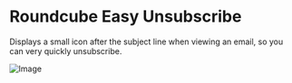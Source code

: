 # Roundcube Easy Unsubscribe
Displays a small icon after the subject line when viewing an email, so you can very quickly unsubscribe.

![Image](https://i.imgur.com/pecWMhe.jpg)
